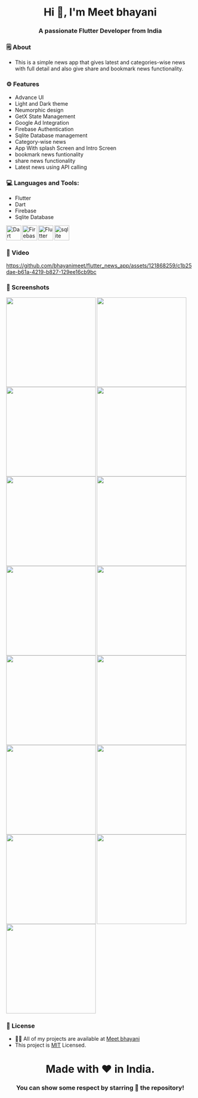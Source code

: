 <h1 align="center">Hi 👋, I'm Meet bhayani</h1>
<h3 align="center">A passionate Flutter Developer from India</h3>


<h3 align="left">🗒 About</h3>

- This is a simple news app that gives latest and categories-wise news with full detail and also give share and bookmark news functionality.


<h3 align="left">⚙️ Features</h3>

- Advance UI
- Light and Dark theme
- Neumorphic design
- GetX State Management
- Google Ad Integration
- Firebase Authentication
- Sqlite Database management
- Category-wise news
- App With splash Screen and Intro Screen
- bookmark news funtionality
- share news functionality
- Latest news using API calling


<h3 align="left">💻 Languages and Tools:</h3>

- Flutter
- Dart
- Firebase
- Sqlite Database

<img align="left" src="https://www.vectorlogo.zone/logos/dartlang/dartlang-icon.svg" alt="Dart" width="40" height="40">
<img align="left" src="https://www.vectorlogo.zone/logos/firebase/firebase-icon.svg" alt="Firebase" width="40" height="40">
<img align="left" src="https://www.vectorlogo.zone/logos/flutterio/flutterio-icon.svg" alt="Flutter" width="40" height="40">
<img src="https://www.vectorlogo.zone/logos/sqlite/sqlite-icon.svg" alt="sqlite" width="40" height="40">


<h3 align="left">📲 Video</h3>

https://github.com/bhayanimeet/flutter_news_app/assets/121868259/c1b25dae-b61a-4219-b827-129ee16cb9bc


<h3 align="left">📲 Screenshots</h3>

<img align="left" src="https://github.com/bhayanimeet/flutter_news_app/assets/121868259/c9e1a60c-a3b8-4293-934f-cb7b0aae5c6f" width="240px">
<img align="left" src="https://github.com/bhayanimeet/flutter_news_app/assets/121868259/bcd3d0f8-dcbc-4850-803a-000ce8a47143" width="240px">
<img src="https://github.com/bhayanimeet/flutter_news_app/assets/121868259/025e1f0a-0ce8-4502-a7fd-123e99c6f05f" width="240px">
<img align="left" src="https://github.com/bhayanimeet/flutter_news_app/assets/121868259/a6cb6ab8-a213-4040-b1b6-71ff460d0234" width="240px">
<img align="left" src="https://github.com/bhayanimeet/flutter_news_app/assets/121868259/79ae1972-e61d-46e7-9463-3cbf491c322b" width="240px">
<img src="https://github.com/bhayanimeet/flutter_news_app/assets/121868259/b4b67978-2d85-4c38-9cc5-e6b2f5a3d30e" width="240px">
<img align="left" src="https://github.com/bhayanimeet/flutter_news_app/assets/121868259/301e84d2-eeff-409c-b947-76c13bd4fe2d" width="240px">
<img align="left" src="https://github.com/bhayanimeet/flutter_news_app/assets/121868259/fe0d82c2-fc8f-4e0d-a7ee-eeeb337d1129" width="240px">
<img src="https://github.com/bhayanimeet/flutter_news_app/assets/121868259/58110108-3600-473f-86c6-bc47da58c122" width="240px">
<img align="left" src="https://github.com/bhayanimeet/flutter_news_app/assets/121868259/f21159b4-f60f-4412-8c0d-9ecf2b8bbac8" width="240px">
<img align="left" src="https://github.com/bhayanimeet/flutter_news_app/assets/121868259/4820bbf9-d3e5-4e67-92f1-a91ecef6c39d" width="240px">
<img src="https://github.com/bhayanimeet/flutter_news_app/assets/121868259/4fd7eb23-e134-40d3-bcae-c2058bf67adc" width="240px">
<img align="left" src="https://github.com/bhayanimeet/flutter_news_app/assets/121868259/a2e7ef2f-5d1a-422a-a191-5d3dff925528" width="240px">
<img align="left" src="https://github.com/bhayanimeet/flutter_news_app/assets/121868259/0adcabf7-feb2-4b5e-800b-e3fa768feae9" width="240px">
<img src="https://github.com/bhayanimeet/flutter_news_app/assets/121868259/aa69d6cb-89d8-403a-9621-530c1af50a68" width="240px">


<h3 align="left">📝 License</h3>

- 👨‍💻 All of my projects are available at [Meet bhayani](https://github.com/bhayanimeet)
- This project is [MIT](LICENSE.md) Licensed.



<h1 align="center">Made with ❤️ in India.</h1>
<h3 align="center">You can show some respect by starring 🌟 the repository!</h3>
